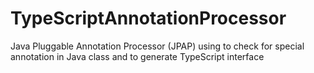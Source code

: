 # TypeScriptAnnotationProcessor
Java Pluggable Annotation Processor (JPAP) using to check for special annotation in Java class and to generate TypeScript interface
